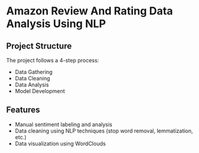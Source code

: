 
#  Amazon Review And Rating Data Analysis Using NLP


## Project Structure
The project follows a 4-step process:

- Data Gathering
- Data Cleaning
- Data Analysis
- Model Development

## Features
- Manual sentiment labeling and analysis
- Data cleaning using NLP techniques (stop word removal, lemmatization, etc.)
- Data visualization using WordClouds



